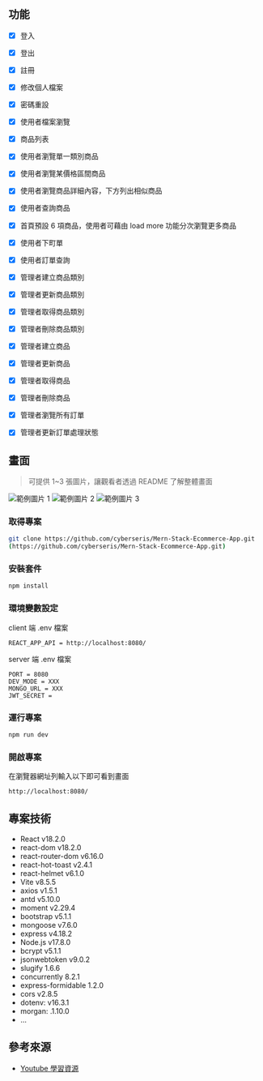 ## 功能
- [x] 登入
- [x] 登出
- [x] 註冊
- [x] 修改個人檔案
- [x] 密碼重設
- [x] 使用者檔案瀏覽
- [x] 商品列表
- [x] 使用者瀏覽單一類別商品
- [x] 使用者瀏覽某價格區間商品
- [x] 使用者瀏覽商品詳細內容，下方列出相似商品
- [x] 使用者查詢商品
- [x] 首頁預設 6 項商品，使用者可藉由 load more 功能分次瀏覽更多商品
- [x] 使用者下町單
- [x] 使用者訂單查詢
- [x] 管理者建立商品類別
- [x] 管理者更新商品類別
- [x] 管理者取得商品類別
- [x] 管理者刪除商品類別
- [x] 管理者建立商品
- [x] 管理者更新商品
- [x] 管理者取得商品
- [x] 管理者刪除商品
- [x] 管理者瀏覽所有訂單
- [x] 管理者更新訂單處理狀態


## 畫面

> 可提供 1~3 張圖片，讓觀看者透過 README 了解整體畫面

![範例圖片 1](https://fakeimg.pl/500/)
![範例圖片 2](https://fakeimg.pl/500/)
![範例圖片 3](https://fakeimg.pl/500/)

### 取得專案

```bash
git clone https://github.com/cyberseris/Mern-Stack-Ecommerce-App.git
(https://github.com/cyberseris/Mern-Stack-Ecommerce-App.git)
```

### 安裝套件

```bash
npm install
```

### 環境變數設定
client 端
.env 檔案
```
REACT_APP_API = http://localhost:8080/
```

server 端
.env 檔案
```
PORT = 8080
DEV_MODE = XXX
MONGO_URL = XXX
JWT_SECRET = 

```

### 運行專案

```bash
npm run dev
```

### 開啟專案

在瀏覽器網址列輸入以下即可看到畫面

```bash
http://localhost:8080/
```

## 專案技術
- React v18.2.0
- react-dom v18.2.0
- react-router-dom v6.16.0
- react-hot-toast v2.4.1
- react-helmet v6.1.0
- Vite v8.5.5
- axios v1.5.1
- antd v5.10.0
- moment v2.29.4
- bootstrap v5.1.1
- mongoose v7.6.0
- express v4.18.2
- Node.js v17.8.0
- bcrypt v5.1.1
- jsonwebtoken v9.0.2
- slugify 1.6.6
- concurrently 8.2.1
- express-formidable 1.2.0
- cors v2.8.5
- dotenv: v16.3.1
- morgan: .1.10.0
- ...

## 參考來源
- [Youtube 學習資源](https://www.youtube.com/watch?v=A_-fn_ij59c)
